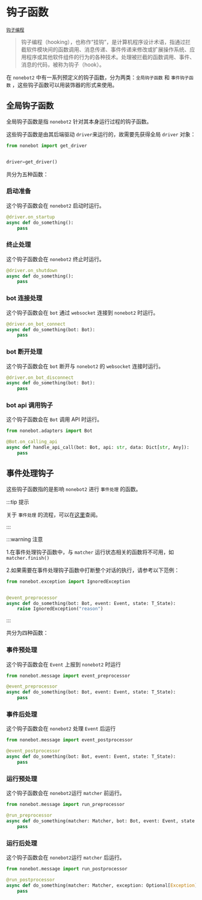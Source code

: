 # 钩子函数

[`钩子编程`](https://zh.wikipedia.org/wiki/%E9%92%A9%E5%AD%90%E7%BC%96%E7%A8%8B)

> 钩子编程（hooking），也称作“挂钩”，是计算机程序设计术语，指通过拦截软件模块间的函数调用、消息传递、事件传递来修改或扩展操作系统、应用程序或其他软件组件的行为的各种技术。处理被拦截的函数调用、事件、消息的代码，被称为钩子（hook）。

在 `nonebot2` 中有一系列预定义的钩子函数，分为两类：`全局钩子函数` 和 `事件钩子函数` ，这些钩子函数可以用装饰器的形式来使用。

## 全局钩子函数

全局钩子函数是指 `nonebot2` 针对其本身运行过程的钩子函数。

这些钩子函数是由其后端驱动 `driver`来运行的，故需要先获得全局 `driver` 对象：

```python
from nonebot import get_driver


driver=get_driver()
```

共分为五种函数：

### 启动准备

这个钩子函数会在 `nonebot2` 启动时运行。

```python
@driver.on_startup
async def do_something():
    pass
```

### 终止处理

这个钩子函数会在 `nonebot2` 终止时运行。

```python
@driver.on_shutdown
async def do_something():
    pass
```

### bot 连接处理

这个钩子函数会在 `bot` 通过 `websocket` 连接到 `nonebot2` 时运行。

```python
@driver.on_bot_connect
async def do_something(bot: Bot):
    pass
```

### bot 断开处理

这个钩子函数会在 `bot` 断开与 `nonebot2` 的 `websocket` 连接时运行。

```python
@driver.on_bot_disconnect
async def do_something(bot: Bot):
    pass
```

### bot api 调用钩子

这个钩子函数会在 `Bot` 调用 API 时运行。

```python
from nonebot.adapters import Bot

@Bot.on_calling_api
async def handle_api_call(bot: Bot, api: str, data: Dict[str, Any]):
    pass
```

## 事件处理钩子

这些钩子函数指的是影响 `nonebot2` 进行 `事件处理` 的函数。

:::tip 提示

关于 `事件处理` 的流程，可以在[这里](./README)查阅。

:::

:::warning 注意

1.在事件处理钩子函数中，与 `matcher` 运行状态相关的函数将不可用，如 `matcher.finish()`

2.如果需要在事件处理钩子函数中打断整个对话的执行，请参考以下范例：

```python
from nonebot.exception import IgnoredException


@event_preprocessor
async def do_something(bot: Bot, event: Event, state: T_State):
    raise IgnoredException("reason")
```

:::

共分为四种函数：

### 事件预处理

这个钩子函数会在 `Event` 上报到 `nonebot2` 时运行

```python
from nonebot.message import event_preprocessor

@event_preprocessor
async def do_something(bot: Bot, event: Event, state: T_State):
    pass
```

### 事件后处理

这个钩子函数会在 `nonebot2` 处理 `Event` 后运行

```python
from nonebot.message import event_postprocessor

@event_postprocessor
async def do_something(bot: Bot, event: Event, state: T_State):
    pass
```

### 运行预处理

这个钩子函数会在 `nonebot2`运行 `matcher` 前运行。

```python
from nonebot.message import run_preprocessor

@run_preprocessor
async def do_something(matcher: Matcher, bot: Bot, event: Event, state: T_State):
    pass
```

### 运行后处理

这个钩子函数会在 `nonebot2`运行 `matcher` 后运行。

```python
from nonebot.message import run_postprocessor

@run_postprocessor
async def do_something(matcher: Matcher, exception: Optional[Exception], bot: Bot, event: Event, state: T_State):
    pass
```
